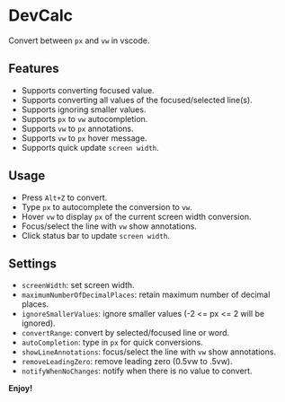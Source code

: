 # DevCalc

Convert between `px` and `vw` in vscode.

## Features

- Supports converting focused value.
- Supports converting all values of the focused/selected line(s).
- Supports ignoring smaller values.
- Supports `px` to `vw` autocompletion.
- Supports `vw` to `px` annotations.
- Supports `vw` to `px` hover message.
- Supports quick update `screen width`.

## Usage

- Press `Alt+Z` to convert.
- Type `px` to autocomplete the conversion to `vw`.
- Hover `vw` to display `px` of the current screen width conversion.
- Focus/select the line with `vw` show annotations.
- Click status bar to update `screen width`.

## Settings

- `screenWidth`: set screen width.
- `maximumNumberOfDecimalPlaces`: retain maximum number of decimal places.
- `ignoreSmallerValues`: ignore smaller values (-2 <= px <= 2 will be ignored).
- `convertRange`: convert by selected/focused line or word.
- `autoCompletion`: type in `px` for quick conversions.
- `showLineAnnotations`: focus/select the line with `vw` show annotations.
- `removeLeadingZero`: remove leading zero (0.5vw to .5vw).
- `notifyWhenNoChanges`: notify when there is no value to convert.

**Enjoy!**
